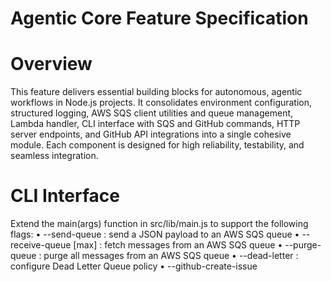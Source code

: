 # Agentic Core Feature Specification

# Overview
This feature delivers essential building blocks for autonomous, agentic workflows in Node.js projects. It consolidates environment configuration, structured logging, AWS SQS client utilities and queue management, Lambda handler, CLI interface with SQS and GitHub commands, HTTP server endpoints, and GitHub API integrations into a single cohesive module. Each component is designed for high reliability, testability, and seamless integration.

# CLI Interface
Extend the main(args) function in src/lib/main.js to support the following flags:
• --send-queue <queueUrl> <json-body>           : send a JSON payload to an AWS SQS queue
• --receive-queue <queueUrl> [max]               : fetch messages from an AWS SQS queue
• --purge-queue <queueUrl>                       : purge all messages from an AWS SQS queue
• --dead-letter <sourceUrl> <dlqArn> <maxCount>   : configure Dead Letter Queue policy
• --github-create-issue <owner> <repo> <title> [body]
                                                    : create a new GitHub issue
• --github-list-issues <owner> <repo> [state]     : list issues for a repository
• --github-create-branch <owner> <repo> <branchName> <fromSha>
                                                    : create a new branch from a given commit SHA
• --github-commit-file <owner> <repo> <branch> <path> <content> <message>
                                                    : commit or update a file on a branch
• --github-create-pull-request <owner> <repo> <head> <base> <title> [body]
                                                    : open a pull request
Preserve the existing --help, --version, and --digest flags and early exit behavior.

# HTTP Server Endpoints
Extend sandbox/source/server.js to expose new REST routes in addition to /health, /metrics, /openapi.json, and /docs:
• POST /queue/send           accepts JSON { queueUrl, body, delaySeconds } and returns { MessageId }
• GET  /queue/receive        accepts query params queueUrl, maxMessages, waitTimeSeconds
• DELETE /queue/purge        accepts query param queueUrl
• PUT  /queue/dead-letter    accepts JSON { sourceQueueUrl, deadLetterQueueArn, maxReceiveCount }
• POST /github/issues        accepts JSON { owner, repo, title, body } and returns issue details
• GET  /github/issues        accepts query params owner, repo, state and returns list of issues
• POST /github/branches      accepts JSON { owner, repo, branchName, fromSha } and returns branch info
• POST /github/commit        accepts JSON { owner, repo, branch, path, content, message } and returns commit result
• POST /github/pull-request  accepts JSON { owner, repo, head, base, title, body } and returns pull request details
Protect endpoints with Basic Auth if configured via environment variables. Record HTTP request and failure metrics per route.

# GitHub API Utilities
Export reusable functions in src/lib/main.js for interacting with GitHub using global fetch:
• createIssue(owner: string, repo: string, title: string, body?: string): Promise<object>
• listIssues(owner: string, repo: string, state?: string): Promise<Array<object>>
• createBranch(owner: string, repo: string, branchName: string, fromSha: string): Promise<object>
• commitFile(owner: string, repo: string, branch: string, path: string, content: string, message: string): Promise<object>
• createPullRequest(owner: string, repo: string, head: string, base: string, title: string, body?: string): Promise<object>
Log each request and response, handle errors with descriptive messages, and include retry logic for rate limits.

# Success Criteria & Testing
• All existing Vitest tests continue passing without modification.
• Add unit tests mocking fetch for GitHub API functions to simulate success and error responses.
• Add integration tests for new CLI flags, verifying console output and exit codes.
• Add sandbox tests for new HTTP /queue and /github routes, verifying status codes, response bodies, and authentication behavior.

# Documentation & README Updates
• Update sandbox/README.md Key Features section to describe new GitHub CLI commands and HTTP endpoints.
• Add usage examples for GitHub flags and REST routes in sandbox/docs/SERVER.md and docs/GITHUB_API.md.
• Update openapi.json to include new /queue and /github paths and schemas.

# Dependencies & Constraints
• Modify src/lib/main.js, sandbox/source/server.js, sandbox/tests/, and sandbox/docs/ accordingly.
• Use the built-in fetch API in Node 20+; no new external dependencies required.
• Maintain ESM compatibility and existing coding standards.